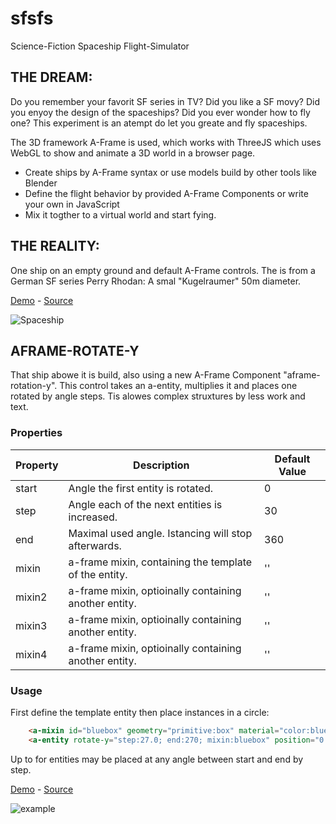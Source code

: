 # sfsfs
Science-Fiction Spaceship Flight-Simulator

## THE DREAM:

Do you remember your favorit SF series in TV? Did you like a SF movy? Did you enyoy the design of the spaceships? Did you ever wonder how to fly one? This experiment is an atempt do let you greate and fly spaceships.

The 3D framework A-Frame is used, which works with ThreeJS which uses WebGL to show and animate a 3D world in a browser page.

* Create ships by A-Frame syntax or use models build by other tools like Blender
* Define the flight behavior by provided A-Frame Components or write your own in JavaScript
* Mix it togther to a virtual world and start fying.

## THE REALITY:

One ship on an empty ground and default A-Frame controls. The is from a German SF series Perry Rhodan: A smal "Kugelraumer" 50m diameter.

[Demo](www.ac1000.de/s/demo/1) - [Source](https://github.com/DerKarlos/sfsfs/blob/master/index.html)


![Spaceship](https://storage.gra3.cloud.ovh.net/v1/AUTH_91eb37814936490c95da7b85993cc2ff/enosmtown/media_attachments/files/000/000/512/original/cd4be8f6233a27df.png)


## AFRAME-ROTATE-Y

That ship abowe it is build, also using a new A-Frame Component "aframe-rotation-y". This control takes an a-entity, multiplies it and places one rotated by angle steps. Tis alowes complex struxtures by less work and text.

### Properties

| Property | Description                                             | Default Value |
| -------- | -----------                                             | ------------- |
| start    | Angle the first entity is rotated.                      | 0             |
| step     | Angle each of the next entities is increased.           | 30            |
| end      | Maximal used angle. Istancing will stop afterwards.     | 360           |
| mixin    | a-frame mixin, containing the template of the entity.   | ''            |
| mixin2   | a-frame mixin, optioinally containing another entity.   | ''            |
| mixin3   | a-frame mixin, optioinally containing another entity.   | ''            |
| mixin4   | a-frame mixin, optioinally containing another entity.   | ''            |

### Usage

First define the template entity then place instances in a circle:

```html
    <a-mixin id="bluebox" geometry="primitive:box" material="color:blue" position="4 0 0" ></a-mixin>
    <a-entity rotate-y="step:27.0; end:270; mixin:bluebox" position="0 0 -8"></a-entity>
```

Up to for entities may be placed at any angle between start and end by step.

[Demo](www.ac1000.de/s/demo/2) - [Source](https://github.com/DerKarlos/sfsfs/blob/master/rotate-y.js)

![example](http://ac1000.de//s/demo/2/example.png)


